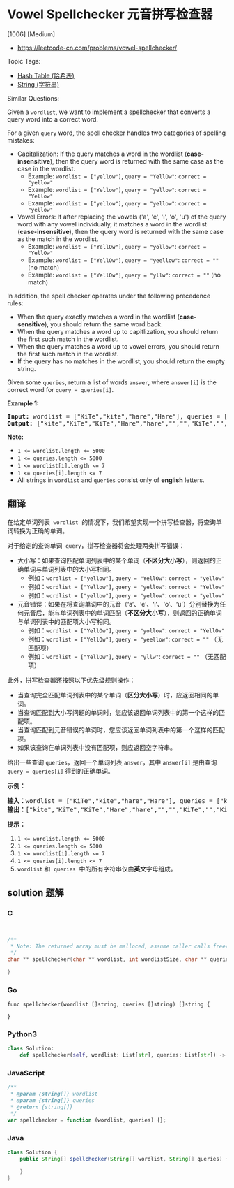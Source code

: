# Vowel Spellchecker 元音拼写检查器

[1006] [Medium]

- https://leetcode-cn.com/problems/vowel-spellchecker/

Topic Tags:

- [Hash Table (哈希表)](https://leetcode-cn.com/tag/hash-table/)
- [String (字符串)](https://leetcode-cn.com/tag/string/)

Similar Questions:

Given a `wordlist`, we want to implement a spellchecker that converts a query word into a correct word.

For a given `query` word, the spell checker handles two categories of spelling mistakes:

- Capitalization: If the query matches a word in the wordlist (**case-insensitive**), then the query word is returned with the same case as the case in the wordlist.
  - Example: `wordlist = ["yellow"]`, `query = "YellOw"`: `correct = "yellow"`
  - Example: `wordlist = ["Yellow"]`, `query = "yellow"`: `correct = "Yellow"`
  - Example: `wordlist = ["yellow"]`, `query = "yellow"`: `correct = "yellow"`
- Vowel Errors: If after replacing the vowels ('a', 'e', 'i', 'o', 'u') of the query word with any vowel individually, it matches a word in the wordlist (**case-insensitive**), then the query word is returned with the same case as the match in the wordlist.
  - Example: `wordlist = ["YellOw"]`, `query = "yollow"`: `correct = "YellOw"`
  - Example: `wordlist = ["YellOw"]`, `query = "yeellow"`: `correct = ""` (no match)
  - Example: `wordlist = ["YellOw"]`, `query = "yllw"`: `correct = ""` (no match)

In addition, the spell checker operates under the following precedence rules:

- When the query exactly matches a word in the wordlist (**case-sensitive**), you should return the same word back.
- When the query matches a word up to capitlization, you should return the first such match in the wordlist.
- When the query matches a word up to vowel errors, you should return the first such match in the wordlist.
- If the query has no matches in the wordlist, you should return the empty string.

Given some `queries`, return a list of words `answer`, where `answer[i]` is the correct word for `query = queries[i]`.

**Example 1:**

<pre><strong>Input: </strong>wordlist = <span id="example-input-1-1">["KiTe","kite","hare","Hare"]</span>, queries = <span id="example-input-1-2">["kite","Kite","KiTe","Hare","HARE","Hear","hear","keti","keet","keto"]</span>
<strong>Output: </strong><span id="example-output-1">["kite","KiTe","KiTe","Hare","hare","","","KiTe","","KiTe"]</span></pre>

**Note:**

- `1 <= wordlist.length <= 5000`
- `1 <= queries.length <= 5000`
- `1 <= wordlist[i].length <= 7`
- `1 <= queries[i].length <= 7`
- All strings in `wordlist` and `queries` consist only of **english** letters.

## 翻译

在给定单词列表  `wordlist`  的情况下，我们希望实现一个拼写检查器，将查询单词转换为正确的单词。

对于给定的查询单词  `query`，拼写检查器将会处理两类拼写错误：

- 大小写：如果查询匹配单词列表中的某个单词（**不区分大小写**），则返回的正确单词与单词列表中的大小写相同。
  - 例如：`wordlist = ["yellow"]`, `query = "YellOw"`: `correct = "yellow"`
  - 例如：`wordlist = ["Yellow"]`, `query = "yellow"`: `correct = "Yellow"`
  - 例如：`wordlist = ["yellow"]`, `query = "yellow"`: `correct = "yellow"`
- 元音错误：如果在将查询单词中的元音（‘a’、‘e’、‘i’、‘o’、‘u’）分别替换为任何元音后，能与单词列表中的单词匹配（**不区分大小写**），则返回的正确单词与单词列表中的匹配项大小写相同。
  - 例如：`wordlist = ["YellOw"]`, `query = "yollow"`: `correct = "YellOw"`
  - 例如：`wordlist = ["YellOw"]`, `query = "yeellow"`: `correct = ""` （无匹配项）
  - 例如：`wordlist = ["YellOw"]`, `query = "yllw"`: `correct = ""` （无匹配项）

此外，拼写检查器还按照以下优先级规则操作：

- 当查询完全匹配单词列表中的某个单词（**区分大小写**）时，应返回相同的单词。
- 当查询匹配到大小写问题的单词时，您应该返回单词列表中的第一个这样的匹配项。
- 当查询匹配到元音错误的单词时，您应该返回单词列表中的第一个这样的匹配项。
- 如果该查询在单词列表中没有匹配项，则应返回空字符串。

给出一些查询 `queries`，返回一个单词列表 `answer`，其中 `answer[i]` 是由查询 `query = queries[i]` 得到的正确单词。

**示例：**

<pre><strong>输入：</strong>wordlist = ["KiTe","kite","hare","Hare"], queries = ["kite","Kite","KiTe","Hare","HARE","Hear","hear","keti","keet","keto"]
<strong>输出：</strong>["kite","KiTe","KiTe","Hare","hare","","","KiTe","","KiTe"]</pre>

**提示：**

1.  `1 <= wordlist.length <= 5000`
2.  `1 <= queries.length <= 5000`
3.  `1 <= wordlist[i].length <= 7`
4.  `1 <= queries[i].length <= 7`
5.  `wordlist` 和  `queries`  中的所有字符串仅由**英文**字母组成。

## solution 题解

### C

```c


/**
 * Note: The returned array must be malloced, assume caller calls free().
 */
char ** spellchecker(char ** wordlist, int wordlistSize, char ** queries, int queriesSize, int* returnSize){

}


```

### Go

```golang
func spellchecker(wordlist []string, queries []string) []string {

}
```

### Python3

```python
class Solution:
    def spellchecker(self, wordlist: List[str], queries: List[str]) -> List[str]:

```

### JavaScript

```javascript
/**
 * @param {string[]} wordlist
 * @param {string[]} queries
 * @return {string[]}
 */
var spellchecker = function (wordlist, queries) {};
```

### Java

```java
class Solution {
    public String[] spellchecker(String[] wordlist, String[] queries) {

    }
}
```
